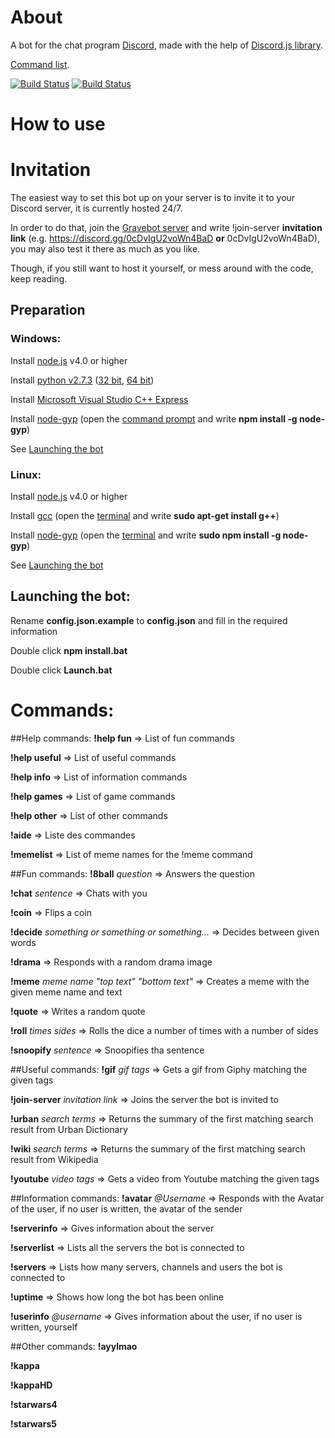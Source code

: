 # About
A bot for the chat program [Discord](https://discordapp.com/), made with the help of [Discord.js library](https://github.com/hydrabolt/discord.js).

[Command list](https://github.com/Gravestorm/Gravebot#commands).

[![Build Status](https://david-dm.org/gravestorm/gravebot.svg)](https://david-dm.org/gravestorm/gravebot)
[![Build Status](https://travis-ci.org/Gravestorm/Gravebot.svg?branch=master)](https://travis-ci.org/Gravestorm/Gravebot)

# How to use
# Invitation
The easiest way to set this bot up on your server is to invite it to your Discord server, it is currently hosted 24/7.

In order to do that, join the [Gravebot server](https://discord.gg/0iXEgtjdHgkpdsVr) and write !join-server **invitation link** (e.g. https://discord.gg/0cDvIgU2voWn4BaD **or** 0cDvIgU2voWn4BaD), you may also test it there as much as you like.

Though, if you still want to host it yourself, or mess around with the code, keep reading.

## Preparation
### Windows:
Install [node.js](https://nodejs.org/en/) v4.0 or higher

Install [python v2.7.3](https://www.python.org) ([32 bit](https://www.python.org/ftp/python/2.7.3/python-2.7.3.msi), [64 bit](https://www.python.org/ftp/python/2.7.3/python-2.7.3.amd64.msi))

Install [Microsoft Visual Studio C++ Express](http://go.microsoft.com/?linkid=9816758)

Install [node-gyp](https://github.com/nodejs/node-gyp) (open the [command prompt](http://windows.microsoft.com/en-us/windows/command-prompt-faq) and write **npm install -g node-gyp**)

See [Launching the bot](https://github.com/Gravestorm/Gravebot#launching-the-bot)

### Linux:
Install [node.js](https://nodejs.org/en/) v4.0 or higher

Install [gcc](https://gcc.gnu.org) (open the [terminal](http://www.howtogeek.com/140679/beginner-geek-how-to-start-using-the-linux-terminal/) and write **sudo apt-get install g++**)

Install [node-gyp](https://github.com/nodejs/node-gyp) (open the [terminal](http://www.howtogeek.com/140679/beginner-geek-how-to-start-using-the-linux-terminal/) and write **sudo npm install -g node-gyp**)

See [Launching the bot](https://github.com/Gravestorm/Gravebot#launching-the-bot)

## Launching the bot:
Rename **config.json.example** to **config.json** and fill in the required information

Double click **npm install.bat**

Double click **Launch.bat**

# Commands:
##Help commands:
**!help fun** => List of fun commands

**!help useful** => List of useful commands

**!help info** => List of information commands

**!help games** => List of game commands

**!help other** => List of other commands

**!aide** => Liste des commandes

**!memelist** => List of meme names for the !meme command

##Fun commands:
**!8ball** *question* => Answers the question

**!chat** *sentence* => Chats with you

**!coin** => Flips a coin

**!decide** *something or something or something...* => Decides between given words

**!drama** => Responds with a random drama image

**!meme** *meme name "top text" "bottom text"* => Creates a meme with the given meme name and text

**!quote** => Writes a random quote

**!roll** *times* *sides* => Rolls the dice a number of times with a number of sides

**!snoopify** *sentence* => Snoopifies tha sentence

##Useful commands:
**!gif** *gif tags* => Gets a gif from Giphy matching the given tags

**!join-server** *invitation link* => Joins the server the bot is invited to

**!urban** *search terms* => Returns the summary of the first matching search result from Urban Dictionary

**!wiki** *search terms* => Returns the summary of the first matching search result from Wikipedia

**!youtube** *video tags* => Gets a video from Youtube matching the given tags

##Information commands:
**!avatar** *@Username* => Responds with the Avatar of the user, if no user is written, the avatar of the sender

**!serverinfo** => Gives information about the server

**!serverlist** => Lists all the servers the bot is connected to

**!servers** => Lists how many servers, channels and users the bot is connected to

**!uptime** => Shows how long the bot has been online

**!userinfo** *@username* => Gives information about the user, if no user is written, yourself

##Other commands:
**!ayylmao**

**!kappa**

**!kappaHD**

**!starwars4**

**!starwars5**
